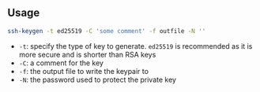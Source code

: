 

## Usage

```sh
ssh-keygen -t ed25519 -C 'some comment' -f outfile -N ''
```

* `-t`: specify the type of key to generate. `ed25519` is recommended as it is more secure and is shorter than RSA keys
* `-C`: a comment for the key
* `-f`: the output file to write the keypair to
* `-N`: the password used to protect the private key
